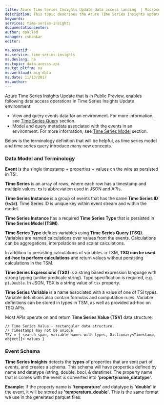 ```yaml
---
title: Azure Time Series Insights Update data access landing  | Microsoft Docs
description: This topic describes the Azure Time Series Insights update data access
keywords:
services: time-series-insights
documentationcenter:
author: dpalled
manager: cshankar
editor: 

ms.assetid:
ms.service: time-series-insights
ms.devlang: na
ms.topic: data-acesss-api
ms.tgt_pltfrm: na
ms.workload: big-data
ms.date: 11/13/2017
ms.author: 
---
```

Azure Time Series Insights Update that is in Public Preview, enables following data access operations in Time Series Insights Update environment:
* View and query events data for an environment. For more information, see [Time Series Query](time-series-insights-reference-update-tsq.md) section.
* Model and query metadata associated with the events in an environment. For more information, see [Time Series Model](time-series-insights-reference-update-tsm.md) section.

Below is the terminology definition that will be helpful, as time series model and time series query introduce many new concepts.

### **Data Model and Terminology**

**Event** is the single timestamp + properties + values on the wire as persisted in TSI.

**Time Series** is an array of rows, where each row has a timestamp and multiple values. **`ts`** is abbreviation used in JSON and APIs.

**Time Series Instance** is a group of events that has the same **Time Series ID (`tsId`)**. Time Series ID is unique key within event stream and within the model.

**Time Series Instance** has a required **Time Series Type** that is persisted in **Time Series Model (TSM)**.

**Time Series Type** defines variables using **Time Series Query (TSQ)**. Variables are named calculations over values from the events.
Calculations can be aggregations, interpolations and scalar calculations.

In addition to persisting calculations of variables in TSM, **TSQ can be used ad-hoc to perform calculations** and return values without
persisting calculations in the TSM.

**Time Series Expressions (TSX)** is a string based expression language with strong typing (unlike predicate string). Type specification is required, e.g. `p1.Double`. In JSON, TSX is a string value of `tsx` property.

**Time Series Variable** is a name associated with a value of one of TSI types. Variable definitions also contain formulas and computation rules.
Variable definitions can be stored in types in TSM, as well as provided ad-hoc on TSQ APIs.

Most APIs operate on and return **Time Series Value (TSV)** data structure:

```
// Time Series Value - rectangular data structure.
// Timestamps may not be unique.
TSV = { search span, variable names with types, Dictionary<Timestamp, object[]> values }
```

### **Event Schema**
**Time Series Insights** detects the **types** of properties that are sent part of events, and creates a schema. This schema will have properties defined by name and datatype (string, double, bool, & datetime). The property name that is comes with the event is converted into **'propertyname_datatype'**.

**Example:** If the property name is **'temperature'** and datatype is **'double'** in the event, it will be stored as **'temperature_double'**. This is the same format we use in the generated parquet files.